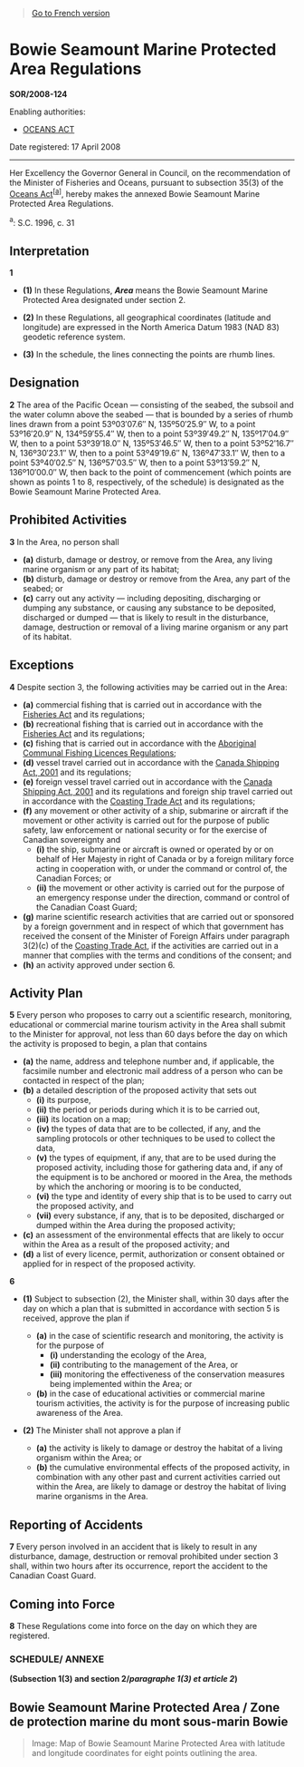 > [Go to French version](/fr/Règlements/Décrets,%20ordonnances%20et%20règlements%20statutaires/2008/124.md)

# Bowie Seamount Marine Protected Area Regulations

**SOR/2008-124**

Enabling authorities: 
- [OCEANS ACT](/en/Acts/Statutes%20of%20Canada/1996/c.%2031.md)

Date registered: 17 April 2008

----------

Her Excellency the Governor General in Council, on the recommendation of the Minister of Fisheries and Oceans, pursuant to subsection 35(3) of the [Oceans Act](/en/Acts/Statutes%20of%20Canada/1996/c.%2031.md)<sup><a href='#fn_3716_hq_3724'>[a]</a></sup>, hereby makes the annexed Bowie Seamount Marine Protected Area Regulations.

<a name='fn_3716_hq_3724'><sup>a</sup></a>: S.C. 1996, c. 31<br />




## Interpretation


**1** 

- **(1)** In these Regulations, ***Area*** means the Bowie Seamount Marine Protected Area designated under section 2.

- **(2)** In these Regulations, all geographical coordinates (latitude and longitude) are expressed in the North America Datum 1983 (NAD 83) geodetic reference system.

- **(3)** In the schedule, the lines connecting the points are rhumb lines.




## Designation


**2** The area of the Pacific Ocean — consisting of the seabed, the subsoil and the water column above the seabed — that is bounded by a series of rhumb lines drawn from a point 53º03′07.6″ N, 135º50′25.9″ W, to a point 53º16′20.9″ N, 134º59′55.4″ W, then to a point 53º39′49.2″ N, 135º17′04.9″ W, then to a point 53º39′18.0″ N, 135º53′46.5″ W, then to a point 53º52′16.7″ N, 136º30′23.1″ W, then to a point 53º49′19.6″ N, 136º47′33.1″ W, then to a point 53º40′02.5″ N, 136º57′03.5″ W, then to a point 53º13′59.2″ N, 136º10′00.0″ W, then back to the point of commencement (which points are shown as points 1 to 8, respectively, of the schedule) is designated as the Bowie Seamount Marine Protected Area.




## Prohibited Activities


**3** In the Area, no person shall
- **(a)** disturb, damage or destroy, or remove from the Area, any living marine organism or any part of its habitat;
- **(b)** disturb, damage or destroy or remove from the Area, any part of the seabed; or
- **(c)** carry out any activity — including depositing, discharging or dumping any substance, or causing any substance to be deposited, discharged or dumped — that is likely to result in the disturbance, damage, destruction or removal of a living marine organism or any part of its habitat.




## Exceptions


**4** Despite section 3, the following activities may be carried out in the Area:
- **(a)** commercial fishing that is carried out in accordance with the [Fisheries Act](/en/Acts/Revised%20Statutes%20of%20Canada/F/F-14.md) and its regulations;
- **(b)** recreational fishing that is carried out in accordance with the [Fisheries Act](/en/Acts/Revised%20Statutes%20of%20Canada/F/F-14.md) and its regulations;
- **(c)** fishing that is carried out in accordance with the [Aboriginal Communal Fishing Licences Regulations](/en/Regulations/Statutory%20Orders%20and%20Regulations/93/332.md);
- **(d)** vessel travel carried out in accordance with the [Canada Shipping Act, 2001](/en/Acts/Statutes%20of%20Canada/2001/c.%2026.md) and its regulations;
- **(e)** foreign vessel travel carried out in accordance with the [Canada Shipping Act, 2001](/en/Acts/Statutes%20of%20Canada/2001/c.%2026.md) and its regulations and foreign ship travel carried out in accordance with the [Coasting Trade Act](/en/Acts/Statutes%20of%20Canada/1992/c.%2031.md) and its regulations;
- **(f)** any movement or other activity of a ship, submarine or aircraft if the movement or other activity is carried out for the purpose of public safety, law enforcement or national security or for the exercise of Canadian sovereignty and
	- **(i)** the ship, submarine or aircraft is owned or operated by or on behalf of Her Majesty in right of Canada or by a foreign military force acting in cooperation with, or under the command or control of, the Canadian Forces; or
	- **(ii)** the movement or other activity is carried out for the purpose of an emergency response under the direction, command or control of the Canadian Coast Guard;
- **(g)** marine scientific research activities that are carried out or sponsored by a foreign government and in respect of which that government has received the consent of the Minister of Foreign Affairs under paragraph 3(2)(c) of the [Coasting Trade Act](/en/Acts/Statutes%20of%20Canada/1992/c.%2031.md), if the activities are carried out in a manner that complies with the terms and conditions of the consent; and
- **(h)** an activity approved under section 6.




## Activity Plan


**5** Every person who proposes to carry out a scientific research, monitoring, educational or commercial marine tourism activity in the Area shall submit to the Minister for approval, not less than 60 days before the day on which the activity is proposed to begin, a plan that contains
- **(a)** the name, address and telephone number and, if applicable, the facsimile number and electronic mail address of a person who can be contacted in respect of the plan;
- **(b)** a detailed description of the proposed activity that sets out
	- **(i)** its purpose,
	- **(ii)** the period or periods during which it is to be carried out,
	- **(iii)** its location on a map;
	- **(iv)** the types of data that are to be collected, if any, and the sampling protocols or other techniques to be used to collect the data,
	- **(v)** the types of equipment, if any, that are to be used during the proposed activity, including those for gathering data and, if any of the equipment is to be anchored or moored in the Area, the methods by which the anchoring or mooring is to be conducted,
	- **(vi)** the type and identity of every ship that is to be used to carry out the proposed activity, and
	- **(vii)** every substance, if any, that is to be deposited, discharged or dumped within the Area during the proposed activity;
- **(c)** an assessment of the environmental effects that are likely to occur within the Area as a result of the proposed activity; and
- **(d)** a list of every licence, permit, authorization or consent obtained or applied for in respect of the proposed activity.



**6** 

- **(1)** Subject to subsection (2), the Minister shall, within 30 days after the day on which a plan that is submitted in accordance with section 5 is received, approve the plan if
	- **(a)** in the case of scientific research and monitoring, the activity is for the purpose of
		- **(i)** understanding the ecology of the Area,
		- **(ii)** contributing to the management of the Area, or
		- **(iii)** monitoring the effectiveness of the conservation measures being implemented within the Area; or
	- **(b)** in the case of educational activities or commercial marine tourism activities, the activity is for the purpose of increasing public awareness of the Area.

- **(2)** The Minister shall not approve a plan if
	- **(a)** the activity is likely to damage or destroy the habitat of a living organism within the Area; or
	- **(b)** the cumulative environmental effects of the proposed activity, in combination with any other past and current activities carried out within the Area, are likely to damage or destroy the habitat of living marine organisms in the Area.




## Reporting of Accidents


**7** Every person involved in an accident that is likely to result in any disturbance, damage, destruction or removal prohibited under section 3 shall, within two hours after its occurrence, report the accident to the Canadian Coast Guard.




## Coming into Force


**8** These Regulations come into force on the day on which they are registered.




### **SCHEDULE/** ANNEXE
**(Subsection 1(3) and section 2/*paragraphe 1(3) et article 2*)**
## Bowie Seamount Marine Protected Area / Zone de protection marine du mont sous-marin Bowie
> Image: Map of Bowie Seamount Marine Protected Area with latitude and longitude coordinates for eight points outlining the area.


